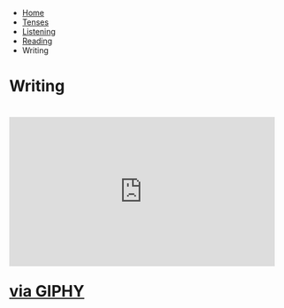 <ul class="breadcrumb">
  <li><a href="index.html">Home</a></li>
  <li><a href="page2.html">Tenses</a></li>
   <li><a href="page3.html">Listening</a></li>
   <li><a href="page4.html">Reading</a></li>
  <li>Writing</li> 
  </ul>

<h1>Writing<h1>

 
<iframe src="https://giphy.com/embed/3oFzm4BnwPfBozNqOk" width="480" height="270" frameBorder="0" class="giphy-embed" allowFullScreen></iframe><p><a href="https://giphy.com/gifs/3oFzm4BnwPfBozNqOk">via GIPHY</a></p>

